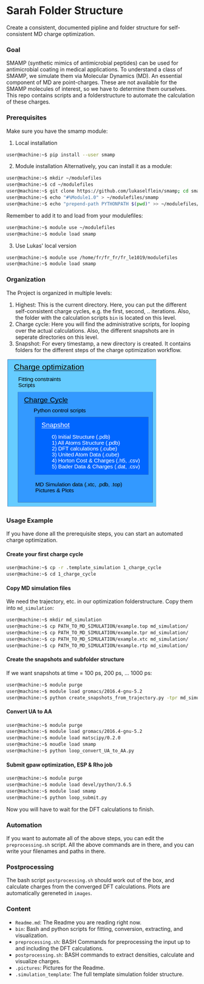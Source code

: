 # Sarah Folder Structure
Create a consistent, documented pipline and folder structure for self-consistent MD charge optimization.

### Goal
SMAMP (synthetic mimics of antimicrobial peptides) can be used for antimicrobial coating in medical applications.
To understand a class of SMAMP, we simulate them via Molecular Dynamics (MD).
An essential component of MD are point-charges.
These are not available for the SMAMP molecules of interest, so we have to determine them ourselves.
This repo contains scripts and a folderstructure to automate the calculation of these charges.

### Prerequisites
Make sure you have the smamp module:
1. Local installation
```bash
user@machine:~$ pip install --user smamp
```

2. Module installation
Alternatively, you can install it as a module:
```bash
user@machine:~$ mkdir ~/modulefiles
user@machine:~$ cd ~/modulefiles
user@machine:~$ git clone https://github.com/lukaselflein/smamp; cd smamp
user@machine:~$ echo "#%Module1.0" > ~/modulefiles/smamp
user@machine:~$ echo "prepend-path PYTHONPATH $(pwd)" >> ~/modulefiles/smamp
```

Remember to add it to and load from your modulefiles:
```bash
user@machine:~$ module use ~/modulefiles
user@machine:~$ module load smamp
```
3. Use Lukas' local version
```bash
user@machine:~$ module use /home/fr/fr_fr/fr_le1019/modulefiles
user@machine:~$ module load smamp
```

### Organization
The Project is organized in multiple levels:
1. Highest: This is the current directory. Here, you can put the different self-consistent charge cycles, e.g. the first, second, .. iterations. Also, the folder with the calculation scripts `bin` is located on this level.
2. Charge cycle: Here you will find the administrative scripts, for looping over the actual calculations. Also, the different snapshots are in seperate directories on this level.
3. Snapshot: For every timestamp, a new directory is created. It contains folders for the different steps of the charge optimization workflow.
<img src="./.pictures/folder_hierarchy.png" width="400px">


### Usage Example
If you have done all the prerequisite steps, you can start an automated charge optimization.
#### Create your first charge cycle
```bash
user@machine:~$ cp -r .template_simulation 1_charge_cycle 
user@machine:~$ cd 1_charge_cycle
```
#### Copy MD simulation files
We need the trajectory, etc. in our optimization folderstructure. Copy them into `md_simulation`:
```bash
user@machine:~$ mkdir md_simulation
user@machine:~$ cp PATH_TO_MD_SIMULATION/example.top md_simulation/
user@machine:~$ cp PATH_TO_MD_SIMULATION/example.tpr md_simulation/
user@machine:~$ cp PATH_TO_MD_SIMULATION/example.xtc md_simulation/
user@machine:~$ cp PATH_TO_MD_SIMULATION/example.rtp md_simulation/
```

#### Create the snapshots and subfolder structure
If we want snapshots at time = 100 ps, 200 ps, ... 1000 ps:
```bash
user@machine:~$ module purge
user@machine:~$ module load gromacs/2016.4-gnu-5.2
user@machine:~$ python create_snapshots_from_trajectory.py -tpr md_simulation/example.tpr -top md_simulation/example.top -xtc md_simulation/example.xtc -s 100 -d 100 -e 1000
```

#### Convert UA to AA
```bash
user@machine:~$ module purge
user@machine:~$ module load gromacs/2016.4-gnu-5.2
user@machine:~$ module load matscipy/0.2.0
user@machine:~$ moudle load smamp
user@machine:~$ python loop_convert_UA_to_AA.py
```

#### Submit gpaw optimization, ESP & Rho job
```bash
user@machine:~$ module purge
user@machine:~$ module load devel/python/3.6.5
user@machine:~$ module load smamp
user@machine:~$ python loop_submit.py
```
Now you will have to wait for the DFT calculations to finish.

### Automation
If you want to automate all of the above steps, you can edit the `preprocessing.sh` script. All the above commands are in there, and you can write your filenames and paths in there.

### Postprocessing
The bash script `postprocessing.sh` should work out of the box, and calculate charges from the converged DFT calculations.
Plots are automatically gereneted in `images`.

### Content
* `Readme.md`: The Readme you are reading right now.
* `bin`: Bash and python scripts for fitting, conversion, extracting, and visualization.
* `preprocessing.sh`: BASH Commands for preprocessing the input up to and including the DFT calculations.
* `postprocessing.sh`: BASH commands to extract densities, calculate and visualize charges.
* `.pictures`: Pictures for the Readme.
* `.simulation_template`: The full template simulation folder structure.
